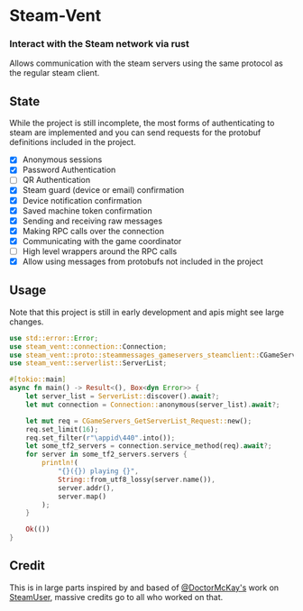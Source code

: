 # Steam-Vent

### Interact with the Steam network via rust

Allows communication with the steam servers using the same protocol as the regular steam client.

## State

While the project is still incomplete, the most forms of authenticating to steam are implemented and you can send
requests for the protobuf definitions included in the project.

- [x] Anonymous sessions
- [x] Password Authentication
- [ ] QR Authentication
- [x] Steam guard (device or email) confirmation
- [x] Device notification confirmation
- [x] Saved machine token confirmation
- [x] Sending and receiving raw messages
- [x] Making RPC calls over the connection
- [x] Communicating with the game coordinator
- [ ] High level wrappers around the RPC calls
- [x] Allow using messages from protobufs not included in the project

## Usage

Note that this project is still in early development and apis might see large changes.

```rust
use std::error::Error;
use steam_vent::connection::Connection;
use steam_vent::proto::steammessages_gameservers_steamclient::CGameServers_GetServerList_Request;
use steam_vent::serverlist::ServerList;

#[tokio::main]
async fn main() -> Result<(), Box<dyn Error>> {
    let server_list = ServerList::discover().await?;
    let mut connection = Connection::anonymous(server_list).await?;

    let mut req = CGameServers_GetServerList_Request::new();
    req.set_limit(16);
    req.set_filter(r"\appid\440".into());
    let some_tf2_servers = connection.service_method(req).await?;
    for server in some_tf2_servers.servers {
        println!(
            "{}({}) playing {}",
            String::from_utf8_lossy(server.name()),
            server.addr(),
            server.map()
        );
    }

    Ok(())
}
```

## Credit

This is in large parts inspired by and based of [@DoctorMcKay's](https://github.com/DoctorMcKay) work
on [SteamUser](https://github.com/DoctorMcKay/node-steam-user/),
massive credits go to all who worked on that.
